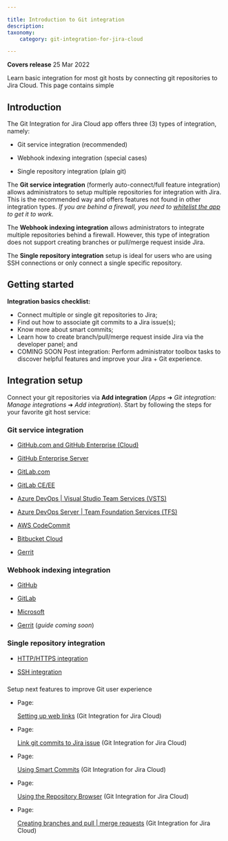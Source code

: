 ```yaml
---

title: Introduction to Git integration
description:
taxonomy:
    category: git-integration-for-jira-cloud

---
```

**Covers release** 25 Mar 2022


Learn basic integration for most git hosts by connecting git repositories to Jira Cloud. This page contains simple

## Introduction

The Git Integration for Jira Cloud app offers three (3) types of integration, namely:

*   Git service integration (recommended)

*   Webhook indexing integration (special cases)

*   Single repository integration (plain git)


The **Git service integration** (formerly auto-connect/full feature integration) allows administrators to setup multiple repositories for integration with Jira. This is the recommended way and offers features not found in other integration types. _If you are behind a firewall, you need to_ [_whitelist the app_](/wiki/spaces/GITCLOUD/pages/121241614/Allow+list+%28whitelist%29+BigBrassBand+Cloud) _to get it to work._

The **Webhook indexing integration** allows administrators to integrate multiple repositories behind a firewall. However, this type of integration does not support creating branches or pull/merge request inside Jira.

The **Single repository integration** setup is ideal for users who are using SSH connections or only connect a single specific repository.

## Getting started

**Integration basics checklist:**

*   Connect multiple or single git repositories to Jira;
*   Find out how to associate git commits to a Jira issue(s);
*   Know more about smart commits;
*   Learn how to create branch/pull/merge request inside Jira via the developer panel; and
*   COMING SOON Post integration: Perform administrator toolbox tasks to discover helpful features and improve your Jira + Git experience.

## Integration setup

Connect your git repositories via **Add integration** (_Apps_ ➜ _Git integration: Manage integrations_ ➜ _Add integration_). Start by following the steps for your favorite git host service:

### Git service integration

*   [GitHub.com and GitHub Enterprise (Cloud)](/wiki/spaces/GITCLOUD/pages/82477058/GitHub.com)

*   [GitHub Enterprise Server](/wiki/spaces/GITCLOUD/pages/85622870/GitHub+Enterprise+Server)

*   [GitLab.com](/wiki/spaces/GITCLOUD/pages/85622895/GitLab.com)

*   [GitLab CE/EE](/wiki/spaces/GITCLOUD/pages/85524528)

*   [Azure DevOps | Visual Studio Team Services (VSTS)](/wiki/spaces/GITCLOUD/pages/86278279)

*   [Azure DevOps Server | Team Foundation Services (TFS)](/wiki/spaces/GITCLOUD/pages/86409345)

*   [AWS CodeCommit](/git-integration-for-jira-cloud/AWS-CodeCommit)

*   [Bitbucket Cloud](/git-integration-for-jira-cloud/Bitbucket-Cloud)

*   [Gerrit](/git-integration-for-jira-cloud/Gerrit)


### Webhook indexing integration

*   [GitHub](/wiki/spaces/GITCLOUD/pages/1494646787/GitHub+webhook+indexing+integration)

*   [GitLab](/wiki/spaces/GITCLOUD/pages/1503494176/GitLab+webhook+indexing+integration)

*   [Microsoft](/wiki/spaces/GITCLOUD/pages/1509032469/Microsoft+webhook+indexing+integration)

*   [Gerrit](/wiki/spaces/GITCLOUD/pages/1647116289/Gerrit+webhook+indexing+integration) (_guide coming soon_)


### Single repository integration

*   [HTTP/HTTPS integration](/git-integration-for-jira-cloud/connecting-to-a-single-git-repository-http-https/)

*   [SSH integration](/wiki/spaces/GITCLOUD/pages/923238489)


###
Setup next features to improve Git user experience

*   Page:

    [Setting up web links](/wiki/spaces/GITCLOUD/pages/923566197/Setting+up+web+links) (Git Integration for Jira Cloud)

*   Page:

    [Link git commits to Jira issue](/wiki/spaces/GITCLOUD/pages/923238543/Link+git+commits+to+Jira+issue) (Git Integration for Jira Cloud)

*   Page:

    [Using Smart Commits](/wiki/spaces/GITCLOUD/pages/923664519/Using+Smart+Commits) (Git Integration for Jira Cloud)

*   Page:

    [Using the Repository Browser](/wiki/spaces/GITCLOUD/pages/923664546/Using+the+Repository+Browser) (Git Integration for Jira Cloud)

*   Page:

    [Creating branches and pull | merge requests](/wiki/spaces/GITCLOUD/pages/923566251/Creating+branches+and+pull+%7C+merge+requests) (Git Integration for Jira Cloud)